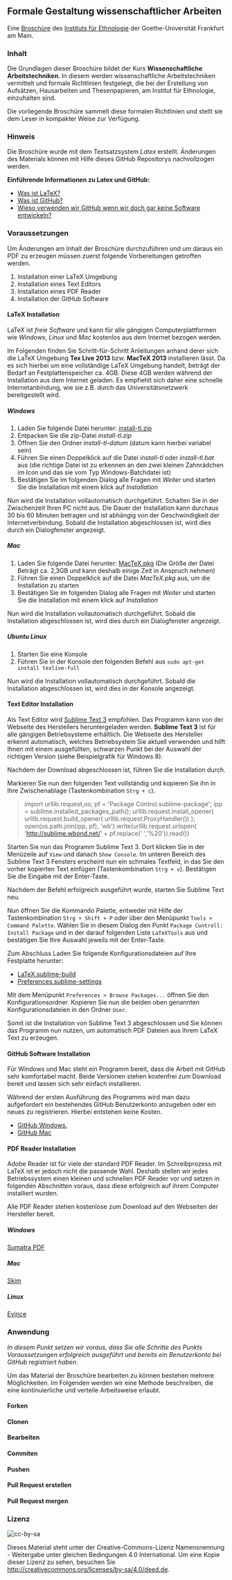 ## Formale Gestaltung wissenschaftlicher Arbeiten

Eine [Broschüre](http://www2.uni-frankfurt.de/45426646/Broschuere-Wissenschaftliches-Arbeiten.pdf) des [Instituts für Ethnologie](http://www2.uni-frankfurt.de/42991918/ie) der Goethe-Universität Frankfurt am Main.

### Inhalt
Die Grundlagen dieser Broschüre bildet der Kurs **Wissenschaftliche Arbeitstechniken**. In diesem werden wissenschaftliche Arbeitstechniken vermittelt und formale Richtlinien festgelegt, die bei der Erstellung von Aufsätzen, Hausarbeiten und Thesenpapieren, am Institut für Ethnologie, einzuhalten sind.

Die vorliegende Broschüre sammelt diese formalen Richtlinien und stellt sie dem Leser in kompakter Weise zur Verfügung. 

### Hinweis
Die Broschüre wurde mit dem Textsatzsystem _Latex_ erstellt. Änderungen des Materials können mit Hilfe dieses GitHub Repositorys nachvollzogen werden. 

**Einführende Informationen zu Latex und GitHub:**

* [Was ist LaTeX?](https://de.wikipedia.org/wiki/LaTeX)
* [Was ist GitHub?](http://t3n.de/news/eigentlich-github-472886/)
* [Wieso verwenden wir GitHub wenn wir doch gar keine Software entwickeln?](http://www.schlosser.info/git-latex-versionieren/)

### Voraussetzungen
Um Änderungen am Inhalt der Broschüre durchzuführen und um daraus ein PDF zu erzeugen müssen zuerst folgende Vorbereitungen getroffen werden.

1. Installation einer LaTeX Umgebung
2. Installation eines Text Editors 
3. Installation eines PDF Reader
4. Installation der GitHub Software

#### LaTeX Installation
LaTeX ist *freie Software* und kann für alle gängigen Computerplattformen wie *Windows*, *Linux* und *Mac* kostenlos aus dem Internet bezogen werden.

Im Folgenden finden Sie Schritt-für-Schritt Anleitungen anhand derer sich die LaTeX Umgebung **Tex Live 2013**  bzw. **MacTeX 2013** installieren lässt. Da es sich hierbei um eine vollständige LaTeX Umgebung handelt, beträgt der Bedarf an Festplattenspeicher ca. 4GB. Diese 4GB werden während der Installation aus dem Internet geladen. Es empfiehlt sich daher eine schnelle Internetanbindung, wie sie z.B. durch das Universitätsnetzwerk bereitgestellt wird.

##### Windows

1. Laden Sie folgende Datei herunter: [install-tl.zip](http://mirror.ctan.org/systems/texlive/tlnet/install-tl.zip)
2. Entpacken Sie die zip-Datei *install-tl.zip*
3. Öffnen Sie den Ordner *install-tl-datum* (datum kann hierbei variabel sein)
4. Führen Sie einen Doppelklick auf die Datei *install-tl* oder *install-tl.bat* aus (die richtige Datei ist zu erkennen an den zwei kleinen Zahnrädchen im Icon und das sie vom Typ Windows-Batchdatei ist)
5. Bestätigen Sie im folgenden Dialog alle Fragen mit *Weiter* und starten Sie die Installation mit einem klick auf *Installation*

Nun wird die Installation vollautomatisch durchgeführt. Schalten Sie in der Zwischenzeit Ihren PC nicht aus. Die Dauer der Installation kann durchaus 30 bis 60 Minuten betragen und ist abhängig von der Geschwindigkeit der Internetverbindung. Sobald die Installation abgeschlossen ist, wird dies durch ein Dialogfenster angezeigt.

##### Mac

1. Laden Sie folgende Datei herunter: [MacTeX.pkg](http://mirror.ctan.org/systems/mac/mactex/MacTeX.pkg) (Die Größe der Datei Beträgt ca. 2,3GB und kann deshalb einige Zeit in Anspruch nehmen)
2. Führen Sie einen Doppelklick auf die Datei *MacTeX.pkg* aus, um die Installation zu starten
3. Bestätigen Sie im folgenden Dialog alle Fragen mit *Weiter* und starten Sie die Installation mit einem klick auf *Installation*

Nun wird die Installation vollautomatisch durchgeführt. Sobald die Installation abgeschlossen ist, wird dies durch ein Dialogfenster angezeigt.

##### Ubuntu Linux

1. Starten Sie eine Konsole
2. Führen Sie in der Konsole den folgenden Befehl aus `sudo apt-get install texlive-full`

Nun wird die Installation vollautomatisch durchgeführt. Sobald die Installation abgeschlossen ist, wird dies in der Konsole angezeigt.

#### Text Editor Installation

Als Text Editor wird [Sublime Text 3](http://www.sublimetext.com/3) empfohlen. Das Programm kann von der Webseite des Herstellers heruntergeladen werden. **Sublime Text 3** ist für alle gängigen Betriebsysteme erhältlich. Die Webseite des Hersteller erkennt automatisch, welches Betriebsystem Sie aktuell verwenden und hilft Ihnen mit einem ausgefüllten, schwarzen Punkt bei der Auswahl der richtigen Version (siehe Beispielgrafik für Windows 8).

Nachdem der Download abgeschlossen ist, führen Sie die Installation durch.

Markieren Sie nun den folgenden Text vollständig und kopieren Sie ihn in Ihre Zwischenablage (Tastenkombination `Strg + c`).

> import urllib.request,os; pf = 'Package Control.sublime-package'; ipp = sublime.installed_packages_path(); urllib.request.install_opener( urllib.request.build_opener( urllib.request.ProxyHandler()) ); open(os.path.join(ipp, pf), 'wb').write(urllib.request.urlopen( 'http://sublime.wbond.net/' + pf.replace(' ','%20')).read())

Starten Sie nun das Programm Sublime Text 3. Dort klicken Sie in der Menüzeile auf `View` und danach `Show Console`. Im unteren Bereich des Sublime Text 3 Fensters erscheint nun ein schmales Textfeld, in das Sie den vorher kopierten Text einfügen (Tastenkombination `Strg + v`). Bestätigen Sie die Eingabe mit der Enter-Taste.

Nachdem der Befehl erfolgreich ausgeführt wurde, starten Sie Sublime Text neu.

Nun öffnen Sie die Kommando Palette, entweder mit Hilfe der Tastenkombination `Strg + Shift + P` oder über den Menüpunkt `Tools > Command Palette`. Wählen Sie in diesem Dialog den Punkt `Package Controll: Install Package` und in der darauf folgenden Liste `LaTeXTools` aus und bestätigen Sie Ihre Auswahl jeweils mit der Enter-Taste.

Zum Abschluss Laden Sie folgende Konfigurationsdateien auf Ihre Festplatte herunter:

* [LaTeX.sublime-build](https://gist.github.com/oliverh855/1ba49d75f2b4e21246b3/raw/b6c6e0405340e272e56c5a8882f2f0b9a925aaab/LaTeX.sublime-build)
* [Preferences.sublime-settings](https://gist.github.com/oliverh855/1ba49d75f2b4e21246b3/raw/35fe6df31ec1914b9f75173a8cee5ec08a536ff2/Preferences.sublime-settings)

Mit dem Menüpunkt `Preferences > Browse Packages...` öffnen Sie den Konfigurationsordner. Kopieren Sie nun die beiden oben genannten Konfigurationsdateien in den Ordner `User`.

Somit ist die Installation von Sublime Text 3 abgeschlossen und Sie können das Programm nun nutzen, um automatisch PDF Dateien aus Ihrem LaTeX Text zu erzeugen.

#### GitHub Software Installation

Für Windows und Mac steht ein Programm bereit, dass die Arbeit mit GitHub sehr komfortabel macht. Beide Versionen stehen kostenfrei zum Download bereit und lassen sich sehr einfach installieren.

Während der ersten Ausführung des Programms wird man dazu aufgefordert ein bestehendes GitHub Benutzerkonto anzugeben oder ein neues zu registrieren. Hierbei entstehen keine Kosten.

* [GitHub Windows.](http://windows.github.com/)
* [GitHub Mac](http://mac.github.com/)

#### PDF Reader Installation

Adobe Reader ist für viele der standard PDF Reader. Im Schreibprozess mit LaTeX ist er jedoch nicht die passende Wahl. Deshalb stellen wir jedes Betriebssystem einen kleinen und schnellen PDF Reader vor und setzen in folgenden Abschnitten voraus, dass diese erfolgreich auf ihrem Computer installiert wurden.

Alle PDF Reader stehen kostenlose zum Download auf den Webseiten der Hersteller bereit.

##### Windows

[Sumatra PDF](http://blog.kowalczyk.info/software/sumatrapdf/)

##### Mac

[Skim](http://skim-app.sourceforge.net/)

##### Linux

[Evince](https://projects.gnome.org/evince/)

### Anwendung

*In diesem Punkt setzen wir voraus, dass Sie alle Schritte des Punkts Voraussetzungen erfolgreich ausgeführt und bereits ein Benutzerkonto bei GitHub registriert haben.*

Um das Material der Broschüre bearbeiten zu können bestehen mehrere Möglichkeiten. Im Folgenden werden wir eine Methode beschreiben, die eine kontinuierliche und verteile Arbeitsweise erlaubt.

#### Forken
#### Clonen
#### Bearbeiten
#### Commiten
#### Pushen
#### Pull Request erstellen
#### Pull Request mergen

### Lizenz 
![cc-by-sa](http://i.creativecommons.org/l/by-sa/4.0/80x15.png)

Dieses Material steht unter der Creative-Commons-Lizenz Namensnennung - Weitergabe unter gleichen Bedingungen 4.0 International. Um eine Kopie dieser Lizenz zu sehen, besuchen Sie http://creativecommons.org/licenses/by-sa/4.0/deed.de.
